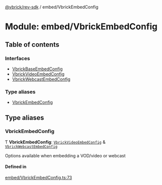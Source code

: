[@vbrick/rev-sdk](../README.md) / embed/VbrickEmbedConfig

# Module: embed/VbrickEmbedConfig

## Table of contents

### Interfaces

- [VbrickBaseEmbedConfig](../interfaces/embed_VbrickEmbedConfig.VbrickBaseEmbedConfig.md)
- [VbrickVideoEmbedConfig](../interfaces/embed_VbrickEmbedConfig.VbrickVideoEmbedConfig.md)
- [VbrickWebcastEmbedConfig](../interfaces/embed_VbrickEmbedConfig.VbrickWebcastEmbedConfig.md)

### Type aliases

- [VbrickEmbedConfig](embed_VbrickEmbedConfig.md#vbrickembedconfig)

## Type aliases

### VbrickEmbedConfig

Ƭ **VbrickEmbedConfig**: [`VbrickVideoEmbedConfig`](../interfaces/embed_VbrickEmbedConfig.VbrickVideoEmbedConfig.md) & [`VbrickWebcastEmbedConfig`](../interfaces/embed_VbrickEmbedConfig.VbrickWebcastEmbedConfig.md)

Options available when embedding a VOD/video or webcast

#### Defined in

[embed/VbrickEmbedConfig.ts:73](https://github.com/vbrick/rev-sdk-js/blob/e325589/src/embed/VbrickEmbedConfig.ts#L73)
